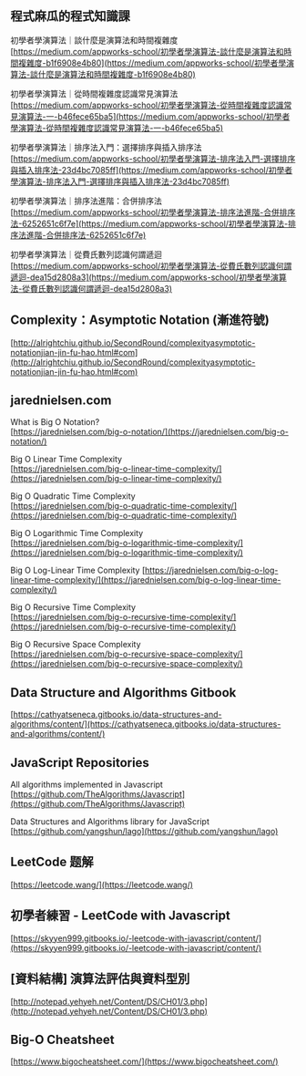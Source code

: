 ## 程式麻瓜的程式知識課

初學者學演算法｜談什麼是演算法和時間複雜度  
[https://medium.com/appworks-school/初學者學演算法-談什麼是演算法和時間複雜度-b1f6908e4b80](https://medium.com/appworks-school/初學者學演算法-談什麼是演算法和時間複雜度-b1f6908e4b80)

初學者學演算法｜從時間複雜度認識常見演算法  
[https://medium.com/appworks-school/初學者學演算法-從時間複雜度認識常見演算法-一-b46fece65ba5](https://medium.com/appworks-school/初學者學演算法-從時間複雜度認識常見演算法-一-b46fece65ba5)

初學者學演算法｜排序法入門：選擇排序與插入排序法  
[https://medium.com/appworks-school/初學者學演算法-排序法入門-選擇排序與插入排序法-23d4bc7085ff](https://medium.com/appworks-school/初學者學演算法-排序法入門-選擇排序與插入排序法-23d4bc7085ff)

初學者學演算法｜排序法進階：合併排序法  
[https://medium.com/appworks-school/初學者學演算法-排序法進階-合併排序法-6252651c6f7e](https://medium.com/appworks-school/初學者學演算法-排序法進階-合併排序法-6252651c6f7e)

初學者學演算法｜從費氏數列認識何謂遞迴  
[https://medium.com/appworks-school/初學者學演算法-從費氏數列認識何謂遞迴-dea15d2808a3](https://medium.com/appworks-school/初學者學演算法-從費氏數列認識何謂遞迴-dea15d2808a3)

## Complexity：Asymptotic Notation (漸進符號)
[http://alrightchiu.github.io/SecondRound/complexityasymptotic-notationjian-jin-fu-hao.html#com](http://alrightchiu.github.io/SecondRound/complexityasymptotic-notationjian-jin-fu-hao.html#com)

## jarednielsen.com

What is Big O Notation?  
[https://jarednielsen.com/big-o-notation/](https://jarednielsen.com/big-o-notation/)

Big O Linear Time Complexity  
[https://jarednielsen.com/big-o-linear-time-complexity/](https://jarednielsen.com/big-o-linear-time-complexity/)

Big O Quadratic Time Complexity  
[https://jarednielsen.com/big-o-quadratic-time-complexity/](https://jarednielsen.com/big-o-quadratic-time-complexity/)

Big O Logarithmic Time Complexity  
[https://jarednielsen.com/big-o-logarithmic-time-complexity/](https://jarednielsen.com/big-o-logarithmic-time-complexity/)

Big O Log-Linear Time Complexity
[https://jarednielsen.com/big-o-log-linear-time-complexity/](https://jarednielsen.com/big-o-log-linear-time-complexity/)

Big O Recursive Time Complexity  
[https://jarednielsen.com/big-o-recursive-time-complexity/](https://jarednielsen.com/big-o-recursive-time-complexity/)

Big O Recursive Space Complexity  
[https://jarednielsen.com/big-o-recursive-space-complexity/](https://jarednielsen.com/big-o-recursive-space-complexity/)

## Data Structure and Algorithms Gitbook
[https://cathyatseneca.gitbooks.io/data-structures-and-algorithms/content/](https://cathyatseneca.gitbooks.io/data-structures-and-algorithms/content/)

## JavaScript Repositories
All algorithms implemented in Javascript  
[https://github.com/TheAlgorithms/Javascript](https://github.com/TheAlgorithms/Javascript)

Data Structures and Algorithms library for JavaScript  
[https://github.com/yangshun/lago](https://github.com/yangshun/lago)

## LeetCode 题解
[https://leetcode.wang/](https://leetcode.wang/)

## 初學者練習 - LeetCode with Javascript
[https://skyyen999.gitbooks.io/-leetcode-with-javascript/content/](https://skyyen999.gitbooks.io/-leetcode-with-javascript/content/)

## [資料結構] 演算法評估與資料型別
[http://notepad.yehyeh.net/Content/DS/CH01/3.php](http://notepad.yehyeh.net/Content/DS/CH01/3.php)

## Big-O Cheatsheet
[https://www.bigocheatsheet.com/](https://www.bigocheatsheet.com/)
